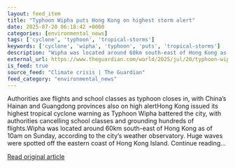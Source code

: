 ```yaml
---
layout: feed_item
title: "Typhoon Wipha puts Hong Kong on highest storm alert"
date: 2025-07-20 06:18:42 +0000
categories: [environmental_news]
tags: ['cyclone', 'typhoon', 'tropical-storms']
keywords: ['cyclone', 'wipha', 'typhoon', 'puts', 'tropical-storms']
description: "Wipha was located around 60km south-east of Hong Kong as of 10am on Sunday, according to the city’s weather observatory"
external_url: https://www.theguardian.com/world/2025/jul/20/typhoon-wipha-puts-hong-kong-on-highest-storm-alert
is_feed: true
source_feed: "Climate crisis | The Guardian"
feed_category: "environmental_news"
---
```


Authorities axe flights and school classes as typhoon closes in, with China’s Hainan and Guangdong provinces also on high alertHong Kong issued its highest tropical cyclone warning as Typhoon Wipha battered the city, with authorities cancelling school classes and grounding hundreds of flights.Wipha was located around 60km south-east of Hong Kong as of 10am on Sunday, according to the city’s weather observatory. Huge waves were spotted off the eastern coast of Hong Kong Island. Continue reading...

[Read original article](https://www.theguardian.com/world/2025/jul/20/typhoon-wipha-puts-hong-kong-on-highest-storm-alert)
